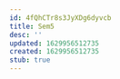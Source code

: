 ```yaml
---
id: 4fQhCTr8s3JyXDg6dyvcb
title: Sem5
desc: ''
updated: 1629956512735
created: 1629956512735
stub: true
---
```


